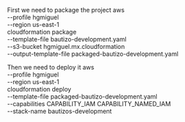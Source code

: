 First we need to package the project
aws \
  --profile hgmiguel \
  --region us-east-1 \
  cloudformation package \
 --template-file bautizo-development.yaml \
         --s3-bucket  hgmiguel.mx.cloudformation \
         --output-template-file packaged-bautizo-development.yaml


Then we need to deploy it
aws \
  --profile hgmiguel \
  --region us-east-1 \
  cloudformation deploy \
  --template-file packaged-bautizo-development.yaml \
  --capabilities CAPABILITY_IAM CAPABILITY_NAMED_IAM \
  --stack-name bautizos-development

